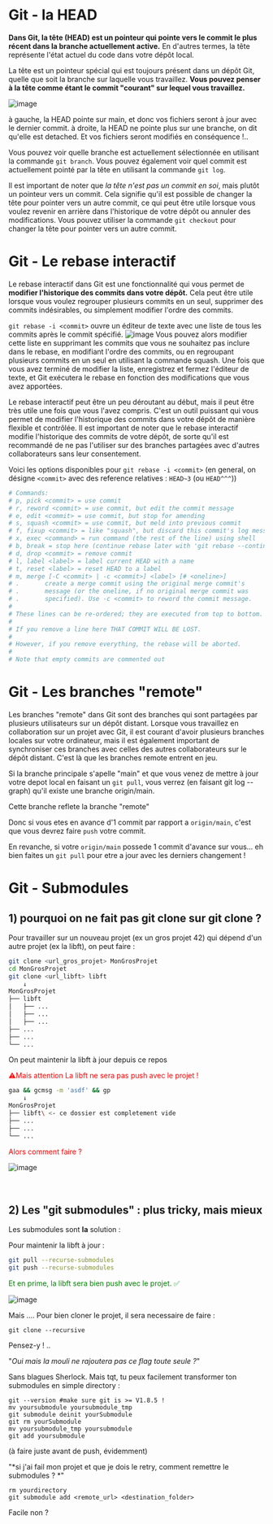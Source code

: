 # Git - la HEAD

**Dans Git, la tête (HEAD) est un pointeur qui pointe vers le commit le plus récent dans la branche actuellement active.** En d'autres termes, la tête représente l'état actuel du code dans votre dépôt local.

La tête est un pointeur spécial qui est toujours présent dans un dépôt Git, quelle que soit la branche sur laquelle vous travaillez. **Vous pouvez penser à la tête comme étant le commit "courant" sur lequel vous travaillez.**

![image](https://blog.git-init.com/content/images/2021/08/HEAD.001.png)

à gauche, la HEAD pointe sur main, et donc vos fichiers seront à jour avec le dernier commit.
à droite, la HEAD ne pointe plus sur une branche, on dit qu'elle est detached. Et vos fichiers seront modifiés en conséquence !.. 



Vous pouvez voir quelle branche est actuellement sélectionnée en utilisant la commande `git branch`. Vous pouvez également voir quel commit est actuellement pointé par la tête en utilisant la commande `git log`.

Il est important de noter que *la tête n'est pas un commit en soi*, mais plutôt un pointeur vers un commit. Cela signifie qu'il est possible de changer la tête pour pointer vers un autre commit, ce qui peut être utile lorsque vous voulez revenir en arrière dans l'historique de votre dépôt ou annuler des modifications. Vous pouvez utiliser la commande `git checkout` pour changer la tête pour pointer vers un autre commit.

# Git - Le rebase interactif
Le rebase interactif dans Git est une fonctionnalité qui vous permet de **modifier l'historique des commits dans votre dépôt.** Cela peut être utile lorsque vous voulez regrouper plusieurs commits en un seul, supprimer des commits indésirables, ou simplement modifier l'ordre des commits.

`git rebase -i <commit>` ouvre un éditeur de texte avec une liste de tous les commits après le commit spécifié.
![image](https://about.gitlab.com/images/blogimages/how-to-keep-your-git-history-clean-with-interactive-rebase/editor-window-start-ir@2x.png)
Vous pouvez alors modifier cette liste en supprimant les commits que vous ne souhaitez pas inclure dans le rebase, en modifiant l'ordre des commits, ou en regroupant plusieurs commits en un seul en utilisant la commande squash. Une fois que vous avez terminé de modifier la liste, enregistrez et fermez l'éditeur de texte, et Git exécutera le rebase en fonction des modifications que vous avez apportées.

Le rebase interactif peut être un peu déroutant au début, mais il peut être très utile une fois que vous l'avez compris. C'est un outil puissant qui vous permet de modifier l'historique des commits dans votre dépôt de manière flexible et contrôlée. Il est important de noter que le rebase interactif modifie l'historique des commits de votre dépôt, de sorte qu'il est recommandé de ne pas l'utiliser sur des branches partagées avec d'autres collaborateurs sans leur consentement.
 
 Voici les options disponibles pour `git rebase -i <commit>` (en general, on désigne `<commit>` avec des reference relatives : `HEAD~3` (ou `HEAD^^^`))  
 ```sh
 # Commands:
# p, pick <commit> = use commit
# r, reword <commit> = use commit, but edit the commit message
# e, edit <commit> = use commit, but stop for amending
# s, squash <commit> = use commit, but meld into previous commit
# f, fixup <commit> = like "squash", but discard this commit's log message
# x, exec <command> = run command (the rest of the line) using shell
# b, break = stop here (continue rebase later with 'git rebase --continue')
# d, drop <commit> = remove commit
# l, label <label> = label current HEAD with a name
# t, reset <label> = reset HEAD to a label
# m, merge [-C <commit> | -c <commit>] <label> [# <oneline>]
# .       create a merge commit using the original merge commit's
# .       message (or the oneline, if no original merge commit was
# .       specified). Use -c <commit> to reword the commit message.
#
# These lines can be re-ordered; they are executed from top to bottom.
#
# If you remove a line here THAT COMMIT WILL BE LOST.
#
# However, if you remove everything, the rebase will be aborted.
#
# Note that empty commits are commented out
```
 
# Git - Les branches "remote"

Les branches "remote" dans Git sont des branches qui sont partagées par plusieurs utilisateurs sur un dépôt distant. Lorsque vous travaillez en collaboration sur un projet avec Git, il est courant d'avoir plusieurs branches locales sur votre ordinateur, mais il est également important de synchroniser ces branches avec celles des autres collaborateurs sur le dépôt distant. C'est là que les branches remote entrent en jeu.

Si la branche principale s'apelle "main" et que vous venez de mettre à jour votre depot local en faisant un `git pull`, vous verrez (en faisant git log --graph) qu'il existe une branche origin/main.

Cette branche reflete la branche "remote"

Donc si vous etes en avance d'1 commit par rapport a `origin/main`, c'est que vous devrez faire `push` votre commit.

En revanche, si votre `origin/main` possede 1 commit d'avance sur vous... eh bien faites un `git pull` pour etre a jour avec les derniers changement !

# Git - Submodules

## 1) pourquoi on ne fait pas git clone sur git clone ? 

Pour travailler sur un nouveau projet (ex un gros projet 42) qui dépend d'un autre projet (ex la libft), on peut faire :

```sh
git clone <url_gros_projet> MonGrosProjet
cd MonGrosProjet
git clone <url_libft> libft
 	↓ 
MonGrosProjet
├── libft
│   ├── ...
│   ├── ...
│   ├── ...
├── ...
├── ...
└── ...
```

On peut maintenir la libft à jour depuis ce repos  


<span style="color:red">
⚠️Mais attention La libft ne sera pas push avec le projet !
</span>


```sh
gaa && gcmsg -m 'asdf' && gp
 	↓ 
MonGrosProjet
├── libft\ <- ce dossier est completement vide
├── ...
├── ...
└── ...
```
<span style="color:red">
Alors comment faire ?
</span>

![image](https://media.tenor.com/Gc7Crn1EBVgAAAAC/steve-carell-sad.gif) <br>
<br>
<br>

## 2) Les "git submodules" : plus tricky, mais mieux 


Les submodules sont **la** solution : <br>



Pour maintenir la libft à jour : <br>

```sh
git pull --recurse-submodules
git push --recurse-submodules
```

<span style="color:green">
Et en prime, la libft sera bien push avec le projet. ✅
</span>

![image](https://media.tenor.com/mUR6IIN2CnEAAAAC/wow-surprised.gif) <br>

Mais ....
Pour bien cloner le projet, il sera necessaire de faire : 
```
git clone --recursive
```
Pensez-y ! ..

"*Oui mais la mouli ne rajoutera pas ce flag toute seule ?*"

Sans blagues Sherlock.
Mais tqt, tu peux facilement transformer ton submodules en simple directory : 

```
git --version #make sure git is >= V1.8.5 !
mv yoursubmodule yoursubmodule_tmp
git submodule deinit yourSubmodule
git rm yourSubmodule
mv yoursubmodule_tmp yoursubmodule
git add yoursubmodule
```
(à faire juste avant de push, évidemment)

"*si j'ai fail mon projet et que je dois le retry, comment remettre le submodules ? *"

```
rm yourdirectory
git submodule add <remote_url> <destination_folder>
```

Facile non ? 
